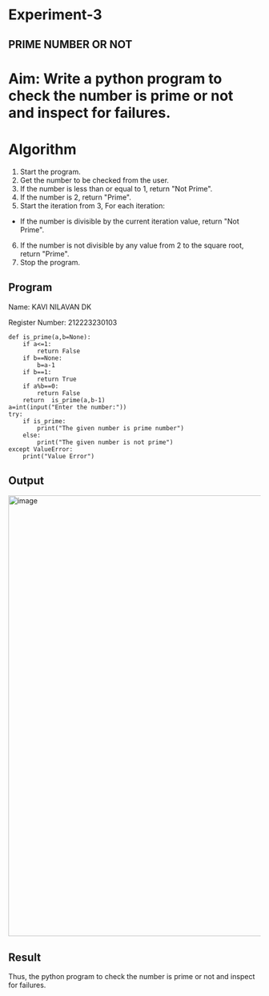 # Experiment-3
## PRIME NUMBER OR NOT

# Aim: Write a python program to check the number is prime or not and inspect for failures. 

# Algorithm
1. Start the program.
2. Get the number to be checked from the user.
3. If the number is less than or equal to 1, return "Not Prime".
4. If the number is 2, return "Prime".
5. Start the iteration from 3, For each iteration:
 - If the number is divisible by the current iteration value, return "Not Prime".
6. If the number is not divisible by any value from 2 to the square root, return "Prime".
7. Stop the program. 

## Program
Name: KAVI NILAVAN DK

Register Number: 212223230103
```
def is_prime(a,b=None):
    if a<=1:
        return False
    if b==None:
        b=a-1
    if b==1:
        return True 
    if a%b==0:
        return False
    return  is_prime(a,b-1)
a=int(input("Enter the number:"))
try:
    if is_prime:
        print("The given number is prime number")
    else:
        print("The given number is not prime")
except ValueError:
    print("Value Error")

```

## Output
<img width="1445" height="880" alt="image" src="https://github.com/user-attachments/assets/e1823839-2edf-4960-bd6e-ed81bc45339e" />


## Result
Thus, the python program to check the number is prime or not and inspect for failures. 
